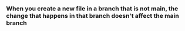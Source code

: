 ### When you create a new file in a branch that is not main, the change that happens in that branch doesn't affect the main branch
# 
